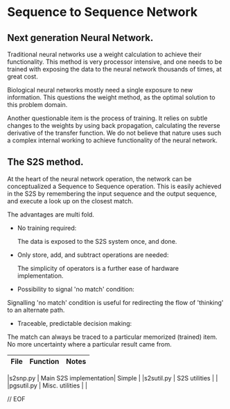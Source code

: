 # Sequence to Sequence Network
## Next generation Neural Network.

 Traditional neural networks use a weight calculation to achieve their
functionality. This method is very processor intensive, and one needs to
be trained with exposing the data to the neural network thousands of times,
at great cost.

  Biological neural networks mostly need a single exposure to new
information. This questions the weight method, as the optimal solution to
this problem domain.

  Another questionable item is the process of training. It relies on
subtle changes to the weights by using back propagation, calculating the
reverse derivative of the transfer function. We do not believe that nature
uses such a complex internal working to achieve functionality of the neural
network.

## The S2S method.

  At the heart of the neural network operation, the network can be
conceptualized a Sequence to Sequence operation. This is easily achieved
in the S2S by remembering the input sequence and the output sequence, and execute
a look up on the closest match.

 The advantages are multi fold.

 - No training required:

    The data is exposed to the S2S system once, and done.

 - Only store, add,  and subtract operations are  needed:

    The simplicity of operators is a further ease of hardware implementation.

 - Possibility to signal 'no match' condition:

  Signalling 'no match' condition is useful for redirecting the flow of
'thinking' to an alternate path.

 - Traceable, predictable decision making:

 The match can always be traced to a particular memorized (trained) item. No more
uncertainty where a particular result came from.

| File  | Function | Notes |
| ----- | -----    | ----  |

|s2snp.py | Main S2S implementation| Simple |
|s2sutil.py | S2S utilities |  |
|pgsutil.py | Misc. utilities |  |


// EOF

